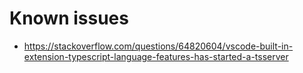 # Known issues

- https://stackoverflow.com/questions/64820604/vscode-built-in-extension-typescript-language-features-has-started-a-tsserver
